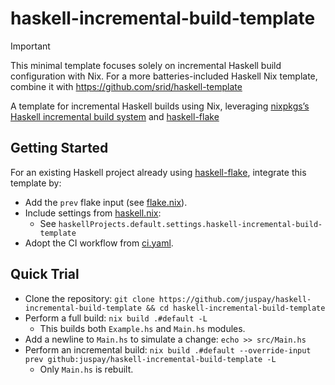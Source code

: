 # haskell-incremental-build-template

> [!IMPORTANT]
> This minimal template focuses solely on incremental Haskell build configuration with Nix.
> For a more batteries-included Haskell Nix template, combine it with <https://github.com/srid/haskell-template>

A template for incremental Haskell builds using Nix, leveraging [nixpkgs’s Haskell incremental build system](https://github.com/NixOS/nixpkgs/blob/30a7bc1176cd9cd066cd75b9339872fa985a6379/doc/languages-frameworks/haskell.section.md?plain=1#L469-L515) and [haskell-flake]

## Getting Started

For an existing Haskell project already using [haskell-flake], integrate this template by:
- Add the `prev` flake input (see [flake.nix](./flake.nix)).
- Include settings from [haskell.nix](./nix/modules/flake/haskell.nix):
  - See `haskellProjects.default.settings.haskell-incremental-build-template`
- Adopt the CI workflow from [ci.yaml](./github/workflows/ci.yaml).

[haskell-flake]: https://github.com/srid/haskell-flake

## Quick Trial

- Clone the repository: `git clone https://github.com/juspay/haskell-incremental-build-template && cd haskell-incremental-build-template`
- Perform a full build: `nix build .#default -L`
  - This builds both `Example.hs` and `Main.hs` modules.
- Add a newline to `Main.hs` to simulate a change: `echo >> src/Main.hs`
- Perform an incremental build: `nix build .#default --override-input prev github:juspay/haskell-incremental-build-template -L`
  - Only `Main.hs` is rebuilt.
